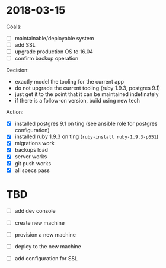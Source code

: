 # 2018-03-15

Goals:
- [ ] maintainable/deployable system
- [ ] add SSL
- [ ] upgrade production OS to 16.04
- [ ] confirm backup operation

Decision: 
- exactly model the tooling for the current app
- do not upgrade the current tooling (ruby 1.9.3, postgres 9.1)
- just get it to the point that it can be maintained indefinately
- if there is a follow-on version, build using new tech

Action:
- [x] installed postgres 9.1 on ting (see ansible role for postgres configuration)
- [x] installed ruby 1.9.3 on ting (`ruby-install ruby-1.9.3-p551`)
- [x] migrations work
- [x] backups load
- [x] server works
- [x] git push works
- [x] all specs pass

# TBD

- [ ] add dev console
- [ ] create new machine
- [ ] provision a new machine
- [ ] deploy to the new machine
- [ ] add configuration for SSL

